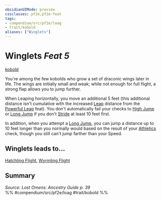 ```yaml
---
obsidianUIMode: preview
cssclasses: pf2e,pf2e-feat
tags:
- compendium/src/pf2e/loag
- trait/kobold
aliases: ["Winglets"]
---
```

# Winglets  *Feat 5*  
[kobold](rules/traits/kobold-b1.md "Kobold Ancestry & Heritage Trait")  


You're among the few kobolds who grow a set of draconic wings later in life. The wings are initially small and weak; while not enough for full flight, a strong flap allows you to jump further.

When Leaping horizontally, you move an additional 5 feet (this additional distance isn't cumulative with the increased [Leap](rules/actions/leap.md) distance from the [Powerful Leap](compendium/feats/powerful-leap.md) feat). You don't automatically fail your checks to [High Jump](rules/actions/high-jump.md) or [Long Jump](rules/actions/long-jump.md) if you don't [Stride](rules/actions/stride.md) at least 10 feet first.

In addition, when you attempt a [Long Jump](rules/actions/long-jump.md), you can jump a distance up to 10 feet longer than you normally would based on the result of your [Athletics](compendium/skills.md#Athletics) check, though you still can't jump farther than your Speed.

## Winglets leads to...

[Hatchling Flight](compendium/feats/hatchling-flight-loag.md), [Wyrmling Flight](compendium/feats/wyrmling-flight-loag.md)

## Summary

*Source: Lost Omens: Ancestry Guide p. 39*  
%% #compendium/src/pf2e/loag #trait/kobold %%